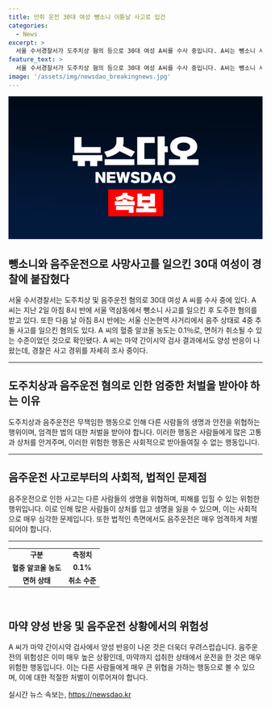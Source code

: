 ```yaml
---
title: 만취 운전 30대 여성 뺑소니 이튿날 사고로 입건
categories:
  - News
excerpt: >
  서울 수서경찰서가 도주치상 혐의 등으로 30대 여성 A씨를 수사 중입니다. A씨는 뺑소니 사고를 낸 뒤 도주한 혐의와 다음 날 만취 상태로 4중 추돌 사고를 낸 혐의를 받고 있습니다. A씨의 혈중알코올농도는 0.1％였고 면허가 취소된 채 운전을 한 것으로 확인됐으며, 마약 간이시약 검사에서도 양성 반응이 나왔습니다. 경찰은 자세한 사고 경위를 조사 중에 있습니다.
feature_text: >
  서울 수서경찰서가 도주치상 혐의 등으로 30대 여성 A씨를 수사 중입니다. A씨는 뺑소니 사고를 낸 뒤 도주한 혐의와 다음 날 만취 상태로 4중 추돌 사고를 낸 혐의를 받고 있습니다. A씨의 혈중알코올농도는 0.1％였고 면허가 취소된 채 운전을 한 것으로 확인됐으며, 마약 간이시약 검사에서도 양성 반응이 나왔습니다. 경찰은 자세한 사고 경위를 조사 중에 있습니다.
image: '/assets/img/newsdao_breakingnews.jpg'
---
```


<p><img src="/assets/img/newsdao_breakingnews.jpg" alt="firstkoreanews 속보" /></p>

<h2 data-ke-size="size26">뺑소니와 음주운전으로 사망사고를 일으킨 30대 여성이 경찰에 붙잡혔다</h2>

<p data-ke-size="size16">서울 수서경찰서는 도주치상 및 음주운전 혐의로 30대 여성 A 씨를 수사 중에 있다. A 씨는 지난 2일 아침 8시 반에 서울 역삼동에서 뺑소니 사고를 일으킨 후 도주한 혐의를 받고 있다. 또한 다음 날 아침 8시 반에는 서울 신논현역 사거리에서 음주 상태로 4중 추돌 사고를 일으킨 혐의도 있다. A 씨의 혈중 알코올 농도는 0.1％로, 면허가 취소될 수 있는 수준이었던 것으로 확인됐다. A 씨는 마약 간이시약 검사 결과에서도 양성 반응이 나왔는데, 경찰은 사고 경위를 자세히 조사 중이다.</p>

<hr>

<h2 data-ke-size="size26">도주치상과 음주운전 혐의로 인한 엄중한 처벌을 받아야 하는 이유</h2>

<p data-ke-size="size16">도주치상과 음주운전은 무책임한 행동으로 인해 다른 사람들의 생명과 안전을 위협하는 행위이며, 엄격한 법의 대한 처벌을 받아야 합니다. 이러한 행동은 사람들에게 많은 고통과 상처를 안겨주며, 이러한 위험한 행동은 사회적으로 받아들여질 수 없는 행동입니다.</p>

<hr>

<h2 data-ke-size="size26">음주운전 사고로부터의 사회적, 법적인 문제점</h2>

<p data-ke-size="size16">음주운전으로 인한 사고는 다른 사람들의 생명을 위협하며, 피해를 입힐 수 있는 위험한 행위입니다. 이로 인해 많은 사람들이 상처를 입고 생명을 잃을 수 있으며, 이는 사회적으로 매우 심각한 문제입니다. 또한 법적인 측면에서도 음주운전은 매우 엄격하게 처벌되어야 합니다.</p>

<hr>

<table>
    <tbody>
        <tr>
            <td style="text-align: center; height: 17px;"><b>구분</b></td>
            <td style="text-align: center; height: 17px;"><b>측정치</b></td>
        </tr>
        <tr>
            <td style="text-align: center; height: 17px;"><b>혈중 알코올 농도</b></td>
            <td style="text-align: center; height: 17px;"><b>0.1%</b></td>
        </tr>
        <tr>
            <td style="text-align: center; height: 17px;"><b>면허 상태</b></td>
            <td style="text-align: center; height: 17px;"><b>취소 수준</b></td>
        </tr>
    </tbody>
</table>

<p data-ke-size="size16">&nbsp;</p>

<h2 data-ke-size="size26">마약 양성 반응 및 음주운전 상황에서의 위험성</h2>

<p data-ke-size="size16">A 씨가 마약 간이시약 검사에서 양성 반응이 나온 것은 더욱더 우려스럽습니다. 음주운전의 위험성은 이미 매우 높은 상황인데, 마약까지 섭취한 상태에서 운전을 한 것은 매우 위험한 행동입니다. 이는 다른 사람들에게 매우 큰 위협을 가하는 행동으로 볼 수 있으며, 이에 대한 적절한 처벌이 이루어져야 합니다.</p>
실시간 뉴스 속보는, <a href="https://newsdao.kr" rel="dofollow">https://newsdao.kr</a>


